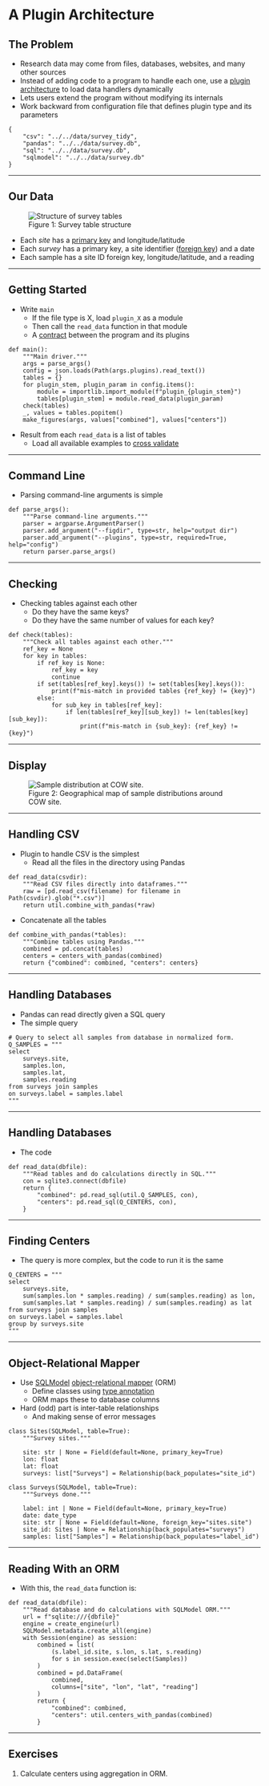 # A Plugin Architecture

## The Problem

-   Research data may come from files, databases, websites, and many other sources
-   Instead of adding code to a program to handle each one,
    use a [plugin architecture](g:plugin_architecture)
    to load data handlers dynamically
-   Lets users extend the program without modifying its internals
-   Work backward from configuration file that defines plugin type and its parameters

```{data-file="plugins.json"}
{
    "csv": "../../data/survey_tidy",
    "pandas": "../../data/survey.db",
    "sql": "../../data/survey.db",
    "sqlmodel": "../../data/survey.db"
}
```

---

## Our Data

<figure id="plugin_table_structure">
  <img src="table_structure.svg" alt="Structure of survey tables"/>
  <figcaption>Figure 1: Survey table structure</figcaption>
</figure>

-   Each *site* has a [primary key](g:primary_key) and longitude/latitude
-   Each *survey* has a primary key, a site identifier ([foreign key](g:foreign_key)) and a date
-   Each sample has a site ID foreign key, longitude/latitude, and a reading

---

## Getting Started

-   Write `main`
    -   If the file type is X, load `plugin_X` as a module
    -   Then call the `read_data` function in that module
    -   A [contract](g:contract) between the program and its plugins

```{data-file="display.py:main"}
def main():
    """Main driver."""
    args = parse_args()
    config = json.loads(Path(args.plugins).read_text())
    tables = {}
    for plugin_stem, plugin_param in config.items():
        module = importlib.import_module(f"plugin_{plugin_stem}")
        tables[plugin_stem] = module.read_data(plugin_param)
    check(tables)
    _, values = tables.popitem()
    make_figures(args, values["combined"], values["centers"])
```

-   Result from each `read_data` is a list of tables
    -   Load all available examples to [cross validate](g:cross_validation)

---

## Command Line

-   Parsing command-line arguments is simple

```{data-file="display.py:parse_args"}
def parse_args():
    """Parse command-line arguments."""
    parser = argparse.ArgumentParser()
    parser.add_argument("--figdir", type=str, help="output dir")
    parser.add_argument("--plugins", type=str, required=True, help="config")
    return parser.parse_args()
```

---

## Checking

-   Checking tables against each other
    -   Do they have the same keys?
    -   Do they have the same number of values for each key?

```{data-file="display.py:check"}
def check(tables):
    """Check all tables against each other."""
    ref_key = None
    for key in tables:
        if ref_key is None:
            ref_key = key
            continue
        if set(tables[ref_key].keys()) != set(tables[key].keys()):
            print(f"mis-match in provided tables {ref_key} != {key}")
        else:
            for sub_key in tables[ref_key]:
                if len(tables[ref_key][sub_key]) != len(tables[key][sub_key]):
                    print(f"mis-match in {sub_key}: {ref_key} != {key}")
```

---

## Display

<figure id="plugin-example">
  <img src="./COW.svg" alt="Sample distribution at COW site."/>
  <figcaption>Figure 2: Geographical map of sample distributions around COW site.</figcaption>
</figure>

---

## Handling CSV

-   Plugin to handle CSV is the simplest
    -   Read all the files in the directory using Pandas

```{data-file="plugin_csv.py:read_data"}
def read_data(csvdir):
    """Read CSV files directly into dataframes."""
    raw = [pd.read_csv(filename) for filename in Path(csvdir).glob("*.csv")]
    return util.combine_with_pandas(*raw)
```

-   Concatenate all the tables

```{data-file="util.py:combine_with_pandas"}
def combine_with_pandas(*tables):
    """Combine tables using Pandas."""
    combined = pd.concat(tables)
    centers = centers_with_pandas(combined)
    return {"combined": combined, "centers": centers}
```

---

## Handling Databases

-   Pandas can read directly given a SQL query
-   The simple query

```{data-file="util.py:query"}
# Query to select all samples from database in normalized form.
Q_SAMPLES = """
select
    surveys.site,
    samples.lon,
    samples.lat,
    samples.reading
from surveys join samples
on surveys.label = samples.label
"""
```

---

## Handling Databases

-   The code

```{data-file="plugin_sql.py:read_data"}
def read_data(dbfile):
    """Read tables and do calculations directly in SQL."""
    con = sqlite3.connect(dbfile)
    return {
        "combined": pd.read_sql(util.Q_SAMPLES, con),
        "centers": pd.read_sql(Q_CENTERS, con),
    }
```

---

## Finding Centers

-   The query is more complex, but the code to run it is the same

```{data-file="plugin_sql.py:query"}
Q_CENTERS = """
select
    surveys.site,
    sum(samples.lon * samples.reading) / sum(samples.reading) as lon,
    sum(samples.lat * samples.reading) / sum(samples.reading) as lat
from surveys join samples
on surveys.label = samples.label
group by surveys.site
"""
```

---

## Object-Relational Mapper

-   Use [SQLModel][sqlmodel] [object-relational mapper](g:orm) (ORM)
    -   Define classes using [type annotation](g:type_annotation)
    -   ORM maps these to database columns
-   Hard (odd) part is inter-table relationships
    -   And making sense of error messages

```{data-file="plugin_sqlmodel.py:sites"}
class Sites(SQLModel, table=True):
    """Survey sites."""

    site: str | None = Field(default=None, primary_key=True)
    lon: float
    lat: float
    surveys: list["Surveys"] = Relationship(back_populates="site_id")
```

```{data-file="plugin_sqlmodel.py:surveys"}
class Surveys(SQLModel, table=True):
    """Surveys done."""

    label: int | None = Field(default=None, primary_key=True)
    date: date_type
    site: str | None = Field(default=None, foreign_key="sites.site")
    site_id: Sites | None = Relationship(back_populates="surveys")
    samples: list["Samples"] = Relationship(back_populates="label_id")
```

---

## Reading With an ORM

-   With this, the `read_data` function is:

```{data-file="plugin_sqlmodel.py:read_data"}
def read_data(dbfile):
    """Read database and do calculations with SQLModel ORM."""
    url = f"sqlite:///{dbfile}"
    engine = create_engine(url)
    SQLModel.metadata.create_all(engine)
    with Session(engine) as session:
        combined = list(
            (s.label_id.site, s.lon, s.lat, s.reading)
            for s in session.exec(select(Samples))
        )
        combined = pd.DataFrame(
            combined,
            columns=["site", "lon", "lat", "reading"]
        )
        return {
            "combined": combined,
            "centers": util.centers_with_pandas(combined)
        }
```

---

## Exercises

1.  Calculate centers using aggregation in ORM.

[sqlmodel]: https://sqlmodel.tiangolo.com/
